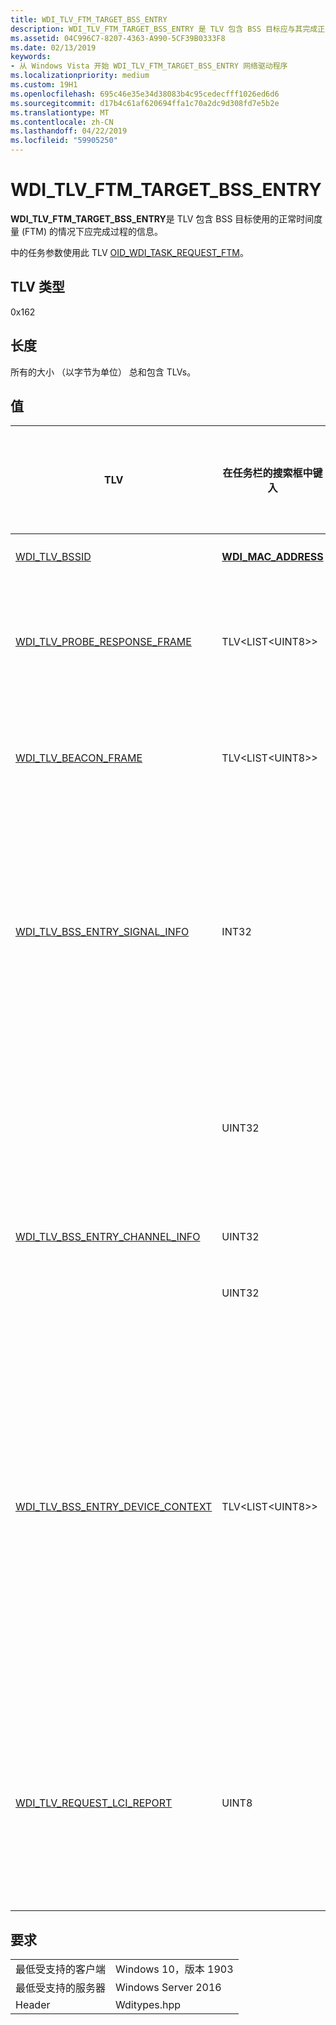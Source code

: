 ```yaml
---
title: WDI_TLV_FTM_TARGET_BSS_ENTRY
description: WDI_TLV_FTM_TARGET_BSS_ENTRY 是 TLV 包含 BSS 目标应与其完成正常计时度量 (FTM) 过程的信息。
ms.assetid: 04C996C7-8207-4363-A990-5CF39B0333F8
ms.date: 02/13/2019
keywords:
- 从 Windows Vista 开始 WDI_TLV_FTM_TARGET_BSS_ENTRY 网络驱动程序
ms.localizationpriority: medium
ms.custom: 19H1
ms.openlocfilehash: 695c46e35e34d38083b4c95cedecfff1026ed6d6
ms.sourcegitcommit: d17b4c61af620694ffa1c70a2dc9d308fd7e5b2e
ms.translationtype: MT
ms.contentlocale: zh-CN
ms.lasthandoff: 04/22/2019
ms.locfileid: "59905250"
---
```

# <a name="wditlvftmtargetbssentry"></a>WDI_TLV_FTM_TARGET_BSS_ENTRY

**WDI_TLV_FTM_TARGET_BSS_ENTRY**是 TLV 包含 BSS 目标使用的正常时间度量 (FTM) 的情况下应完成过程的信息。 

中的任务参数使用此 TLV [OID_WDI_TASK_REQUEST_FTM](oid-wdi-task-request-ftm.md)。

## <a name="tlv-type"></a>TLV 类型

0x162

## <a name="length"></a>长度

所有的大小 （以字节为单位） 总和包含 TLVs。

## <a name="values"></a>值

| TLV | 在任务栏的搜索框中键入 | 允许多个 TLV 实例 | 可选 | 描述 |
| --- | --- | --- | --- | --- |
| [WDI_TLV_BSSID](wdi-tlv-bssid.md) | [**WDI_MAC_ADDRESS**](https://docs.microsoft.com/windows-hardware/drivers/ddi/content/dot11wdi/ns-dot11wdi-_wdi_mac_address) |   |   | 目标 BSS BSSID。 |
| [WDI_TLV_PROBE_RESPONSE_FRAME](wdi-tlv-probe-response-frame.md) | TLV\<LIST\<UINT8>> |   | X | 探测响应帧。 如果不收到任何探测响应，此字段为空。 |
| [WDI_TLV_BEACON_FRAME](wdi-tlv-beacon-frame.md) | TLV\<LIST\<UINT8>> |   | X | 信号帧。 如果收到没有信号，则此字段为空。 |
| [WDI_TLV_BSS_ENTRY_SIGNAL_INFO](wdi-tlv-bss-entry-signal-info.md) | INT32 |   |   | 接收到的信号强度指示 (RSSI) 符信号或探测响应从对等方的值。 这是到 1.0 毫瓦 (dBm) 引用的分贝为单位。 |
|  | UINT32 |   |   | 链接质量值范围从 0 到 100 之间。 100 的值指定最高的链接质量。 |
| [WDI_TLV_BSS_ENTRY_CHANNEL_INFO](wdi-tlv-bss-entry-channel-info.md) | UINT32 |   |   | 目标 BSS 逻辑通道数。 |
|   | UINT32 |   |   | 目标 BSS 外 ID。 |
| [WDI_TLV_BSS_ENTRY_DEVICE_CONTEXT](wdi-tlv-bss-entry-device-context.md) | TLV\<LIST\<UINT8>> |  |  | 有关此对等方 IHV 提供组件的上下文数据。 这可以是用于存储 IHV 组件想要维护的每个 BSS 入口状态。 若要避免生存期管理问题，IHV 组件必须在此字段中不使用指针。 |
| [WDI_TLV_REQUEST_LCI_REPORT](wdi-tlv-request-lci-report.md) | UINT8 |   |   | 可能值： <ul><li>0:不需要 LCI 报表。</li><li>1：应请求 LCI 报表。</li></ul> |

## <a name="requirements"></a>要求

|   |   |
| --- | --- |
| 最低受支持的客户端 | Windows 10，版本 1903 |
| 最低受支持的服务器 | Windows Server 2016 |
| Header | Wditypes.hpp |
